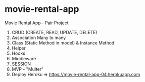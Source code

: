 # movie-rental-app
Movie Rental App - Pair Project

1. CRUD (CREATE, READ, UPDATE, DELETE)
2. Association Many to many
3. Class (Static Method in model) & Instance Method
4. Helper
5. Hooks
6. Middleware
7. SESSION
8. MVP - "Multer"
9. Deploy Heroku => https://movie-rental-app-04.herokuapp.com
